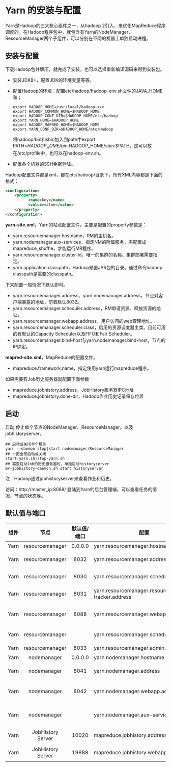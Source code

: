 # Yarn 的安装与配置

Yarn是Hadoop的三大核心组件之一，从hadoop 2引入，来优化MapReduce程序调度的。在Hadoop程序包中，就包含有Yarn的NodeManager、ResourceManager两个子组件，可以分别在不同的机器上单独启动进程。

## 安装与配置

下载Hadoop包并解压，就完成了安装，也可以选择重新编译源码来得到安装包。

- 安装JDK8+，配置JDK的环境变量等等。

- 配置Hadoop的环境：配置etc/hadoop/hadoop-env.sh文件的JAVA_HOME和；

  ```shell
  export HADOOP_HOME=/usr/local/hadoop-xxx
  export HADOOP_COMMON_HOME=$HADOOP_HOME
  export HADOOP_CONF_DIR=$HADOOP_HOME/etc/hadoop
  export YARN_HOME=$HADOOP_HOME
  export HADOOP_MAPRED_HOME=$HADOOP_HOME
  export YARN_CONF_DIR=$HADOOP_HOME/etc/Hadoop
  ```

  将hadoop/bin和sbin加入到path中export PATH=$HADOOP_HOME/bin:$HADOOP_HOME/sbin:$PATH，这可以放在/etc/profile中，也可以在hadoop-env.sh。

- 配置各个机器的SSH免密登陆。

Hadoop配置文件都是xml，都在etc/hadoop/目录下，所有XML内容都是下面的格式：

```xml
<configuration>
    <property>
          <name>key</name>
          <value>value</value>   
    </property>
</configuration>
```

**yarn-site.xml**，Yarn的站点配置文件。主要是配置的property参数是：

- yarn.resourcemanager.hostname，RM的主机名。
- yarn.nodemanager.aux-services，指定NM的附属服务，需配置成mapreduce_shuffle，才能运行MR程序。
- yarn.resourcemanager.cluster-id，唯一的集群的名称。集群部署需要指定。
- yarn.application.classpath，Hadoop预置JAR包的目录。通过命令hadoop classpath是需要的classpath。

下来配置一般情况下默认即可。

- yarn.resourcemanager.address、yarn.nodemanager.address，节点对客户端暴露的地址，前者默认8032。
- yarn.resourcemanager.scheduler.address，RM申请资源、释放资源的地址。
- yarn.resourcemanager.webapp.address，用户访问的web管理地址。
- yarn.resourcemanager.scheduler.class，启用的资源调度器主类。目前可用的有默认的Capacity Scheduler以及FIFO和Fair Scheduler。
- yarn.resourcemanager.bind-host与yarn.nodemanager.bind-host，节点的IP绑定。

**mapred-site.xml**，MapReduce的配置文件。

- mapreduce.framework.name，指定使用yarn运行mapreduce程序。

如果需要有Job历史服务器就配置下面参数

- mapreduce.jobhistory.address，JobHistory服务器IPC地址
- mapreduce.jobhistory.done-dir，Hadoop作业历史记录保存位置

## 启动

启动|停止单个节点的NodeManager、ResourceManager。以及jobhistoryserver。

```shell
## 启动或关闭单个服务
yarn --daemon stop|start nodemanager/ResourceManager
## 一把全部启动或关闭
start-yarn.sh|stop-yarn.sh
## 需要启动Job的历史服务器时，单独启动historyserver
mr-jobhistory-daemon.sh start historyserver
```

注：Hadoop通过jobhistoryserver来查看作业和历史。

访问：http://master_ip:8088/ 登陆到Yarn的后台管理端，可以查看任务的情况、节点的状态等。

## 默认值与端口

| 组件 |       节点        | 默认值/端口 | 配置                                          | 用途说明                                |
| :--: | :---------------: | :---------: | --------------------------------------------- | --------------------------------------- |
| Yarn |  resourcemanager  |   0.0.0.0   | yarn.resourcemanager.hostname                 | RM的hostname                            |
| Yarn |  resourcemanager  |    8032     | yarn.resourcemanager.address                  | RM的地址，提交、杀死程序                |
| Yarn |  resourcemanager  |    8030     | yarn.resourcemanager.scheduler.address        | 调度器地址，AM申请、释放资源            |
| Yarn |  resourcemanager  |    8031     | yarn.resourcemanager.resource-tracker.address | NM向RM领取任务，心跳                    |
| Yarn |  resourcemanager  |    8088     | yarn.resourcemanager.webapp.address           | YARN的WEB U地址，对应https是8090        |
| Yarn |  resourcemanager  |             | yarn.resourcemanager.scheduler.class          | 启用的资源调度器主类                    |
| Yarn |  resourcemanager  |    8033     | yarn.resourcemanager.admin.address            | RM管理员地址                            |
| Yarn |    nodemanager    |   0.0.0.0   | yarn.nodemanager.hostname                     | DM的hostname                            |
| Yarn |    nodemanager    |    8041     | yarn.nodemanager.address                      | NM中container manager的端口             |
| Yarn |    nodemanager    |    8042     | yarn.nodemanager.webapp.address               | DM的WEB UI端口，对应https的是8044       |
| Yarn |    nodemanager    |             | yarn.nodemanager.aux-services                 | NM的附属服务，需配置成mapreduce_shuffle |
| Yarn | JobHistory Server |    10020    | mapreduce.jobhistory.address                  | JobHistory服务器IPC地址                 |
| Yarn | JobHistory Server |    19888    | mapreduce.jobhistory.webapp.address           | JobHistory服务器Web UI地址              |


